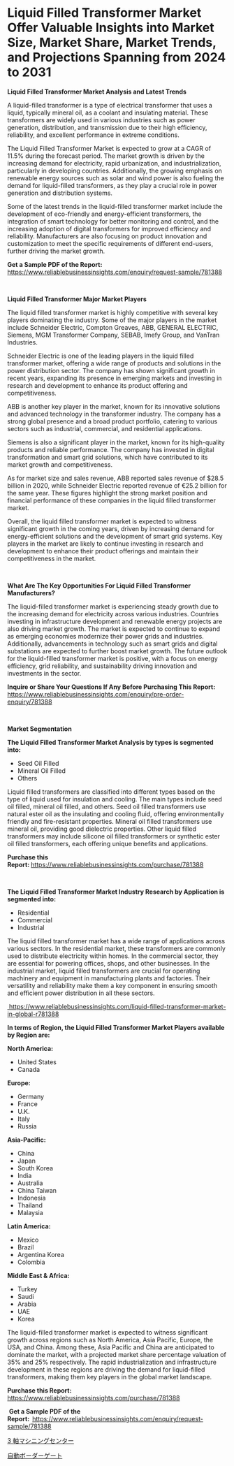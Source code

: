 <p><h1>Liquid Filled Transformer Market Offer Valuable Insights into Market Size, Market Share, Market Trends, and Projections Spanning from 2024 to 2031</h1></p><p><strong>Liquid Filled Transformer Market Analysis and Latest Trends</strong></p>
<p><p>A liquid-filled transformer is a type of electrical transformer that uses a liquid, typically mineral oil, as a coolant and insulating material. These transformers are widely used in various industries such as power generation, distribution, and transmission due to their high efficiency, reliability, and excellent performance in extreme conditions.</p><p>The Liquid Filled Transformer Market is expected to grow at a CAGR of 11.5% during the forecast period. The market growth is driven by the increasing demand for electricity, rapid urbanization, and industrialization, particularly in developing countries. Additionally, the growing emphasis on renewable energy sources such as solar and wind power is also fueling the demand for liquid-filled transformers, as they play a crucial role in power generation and distribution systems.</p><p>Some of the latest trends in the liquid-filled transformer market include the development of eco-friendly and energy-efficient transformers, the integration of smart technology for better monitoring and control, and the increasing adoption of digital transformers for improved efficiency and reliability. Manufacturers are also focusing on product innovation and customization to meet the specific requirements of different end-users, further driving the market growth.</p></p>
<p><strong>Get a Sample PDF of the Report:&nbsp;</strong> <a href="https://www.reliablebusinessinsights.com/enquiry/request-sample/781388">https://www.reliablebusinessinsights.com/enquiry/request-sample/781388</a></p>
<p>&nbsp;</p>
<p><strong>Liquid Filled Transformer Major Market Players</strong></p>
<p><p>The liquid filled transformer market is highly competitive with several key players dominating the industry. Some of the major players in the market include Schneider Electric, Compton Greaves, ABB, GENERAL ELECTRIC, Siemens, MGM Transformer Company, SEBAB, Imefy Group, and VanTran Industries.</p><p>Schneider Electric is one of the leading players in the liquid filled transformer market, offering a wide range of products and solutions in the power distribution sector. The company has shown significant growth in recent years, expanding its presence in emerging markets and investing in research and development to enhance its product offering and competitiveness.</p><p>ABB is another key player in the market, known for its innovative solutions and advanced technology in the transformer industry. The company has a strong global presence and a broad product portfolio, catering to various sectors such as industrial, commercial, and residential applications.</p><p>Siemens is also a significant player in the market, known for its high-quality products and reliable performance. The company has invested in digital transformation and smart grid solutions, which have contributed to its market growth and competitiveness.</p><p>As for market size and sales revenue, ABB reported sales revenue of $28.5 billion in 2020, while Schneider Electric reported revenue of €25.2 billion for the same year. These figures highlight the strong market position and financial performance of these companies in the liquid filled transformer market.</p><p>Overall, the liquid filled transformer market is expected to witness significant growth in the coming years, driven by increasing demand for energy-efficient solutions and the development of smart grid systems. Key players in the market are likely to continue investing in research and development to enhance their product offerings and maintain their competitiveness in the market.</p></p>
<p>&nbsp;</p>
<p><strong>What Are The Key Opportunities For Liquid Filled Transformer Manufacturers?</strong></p>
<p><p>The liquid-filled transformer market is experiencing steady growth due to the increasing demand for electricity across various industries. Countries investing in infrastructure development and renewable energy projects are also driving market growth. The market is expected to continue to expand as emerging economies modernize their power grids and industries. Additionally, advancements in technology such as smart grids and digital substations are expected to further boost market growth. The future outlook for the liquid-filled transformer market is positive, with a focus on energy efficiency, grid reliability, and sustainability driving innovation and investments in the sector.</p></p>
<p><strong>Inquire or Share Your Questions If Any Before Purchasing This Report:</strong> <a href="https://www.reliablebusinessinsights.com/enquiry/pre-order-enquiry/781388">https://www.reliablebusinessinsights.com/enquiry/pre-order-enquiry/781388</a></p>
<p>&nbsp;</p>
<p><strong>Market Segmentation</strong></p>
<p><strong>The Liquid Filled Transformer Market Analysis by types is segmented into:</strong></p>
<p><ul><li>Seed Oil Filled</li><li>Mineral Oil Filled</li><li>Others</li></ul></p>
<p><p>Liquid filled transformers are classified into different types based on the type of liquid used for insulation and cooling. The main types include seed oil filled, mineral oil filled, and others. Seed oil filled transformers use natural ester oil as the insulating and cooling fluid, offering environmentally friendly and fire-resistant properties. Mineral oil filled transformers use mineral oil, providing good dielectric properties. Other liquid filled transformers may include silicone oil filled transformers or synthetic ester oil filled transformers, each offering unique benefits and applications.</p></p>
<p><strong>Purchase this Report:&nbsp;</strong><a href="https://www.reliablebusinessinsights.com/purchase/781388">https://www.reliablebusinessinsights.com/purchase/781388</a></p>
<p>&nbsp;</p>
<p><strong>The Liquid Filled Transformer Market Industry Research by Application is segmented into:</strong></p>
<p><ul><li>Residential</li><li>Commercial</li><li>Industrial</li></ul></p>
<p><p>The liquid filled transformer market has a wide range of applications across various sectors. In the residential market, these transformers are commonly used to distribute electricity within homes. In the commercial sector, they are essential for powering offices, shops, and other businesses. In the industrial market, liquid filled transformers are crucial for operating machinery and equipment in manufacturing plants and factories. Their versatility and reliability make them a key component in ensuring smooth and efficient power distribution in all these sectors.</p></p>
<p><a href="https://www.reliablebusinessinsights.com/liquid-filled-transformer-market-in-global-r781388">&nbsp;https://www.reliablebusinessinsights.com/liquid-filled-transformer-market-in-global-r781388</a></p>
<p><strong>In terms of Region, the Liquid Filled Transformer Market Players available by Region are:</strong></p>
<p>
    <p> <strong> North America: </strong>
        <ul>
            <li>United States</li>
            <li>Canada</li>
        </ul>
        </p> 
    <p> <strong> Europe: </strong>
        <ul>
            <li>Germany</li>
            <li>France</li>
            <li>U.K.</li>
            <li>Italy</li>
            <li>Russia</li>
        </ul>
        </p> 
    <p> <strong> Asia-Pacific: </strong>
        <ul>
            <li>China</li>
            <li>Japan</li>
            <li>South Korea</li>
            <li>India</li>
            <li>Australia</li>
            <li>China Taiwan</li>
            <li>Indonesia</li>
            <li>Thailand</li>
            <li>Malaysia</li>
        </ul>
        </p> 
    <p> <strong> Latin America: </strong>
        <ul>
            <li>Mexico</li>
            <li>Brazil</li>
            <li>Argentina Korea</li>
            <li>Colombia</li>
        </ul>
        </p> 
    <p> <strong> Middle East & Africa: </strong>
        <ul>
            <li>Turkey</li>
            <li>Saudi</li>
            <li>Arabia</li>
            <li>UAE</li>
            <li>Korea</li>
        </ul>
    </p>
    </p>
<p><p>The liquid-filled transformer market is expected to witness significant growth across regions such as North America, Asia Pacific, Europe, the USA, and China. Among these, Asia Pacific and China are anticipated to dominate the market, with a projected market share percentage valuation of 35% and 25% respectively. The rapid industrialization and infrastructure development in these regions are driving the demand for liquid-filled transformers, making them key players in the global market landscape.</p></p>
<p><strong>Purchase this Report: </strong><a href="https://www.reliablebusinessinsights.com/purchase/781388">https://www.reliablebusinessinsights.com/purchase/781388</a></p>
<p>&nbsp;<strong>Get a Sample PDF of the Report:&nbsp;&nbsp;</strong><a href="https://www.reliablebusinessinsights.com/enquiry/request-sample/781388">https://www.reliablebusinessinsights.com/enquiry/request-sample/781388</a></p>
<p><strong></strong></p>
<p><p><a href="https://github.com/SimeonBode1/Market-Research-Report-List-1/blob/main/2946109110774.md">3 軸マシニングセンター</a></p><p><a href="https://github.com/leigh4852023/Market-Research-Report-List-1/blob/main/6732620110773.md">自動ボーダーゲート</a></p></p>